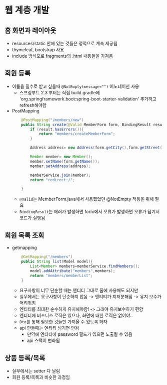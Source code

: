 # 웹 계층 개발 

## 홈 화면과 레이아웃 
* resources/static 안에 있는 것들은 정적으로 계속 제공됨 
* thymeleaf, bootstrap 사용 
* include 방식으로 fragments의 .html 내용들을 가져옴 

## 회원 등록 
* 이름을 필수로 받고 싶을때 `@NotEmpty(message="")` 어노테이션 사용
    * 스프링부트 2.3 부터는 직접 build.gradle에 'org.springframework.boot:spring-boot-starter-validation' 추가하고 refresh해야함 
* PostMapping
    ```java
        @PostMapping("/members/new")
        public String create(@Valid MemberForm form, BindingResult result){
            if (result.hasErrors()){
                return "members/createMemberForm"; 
            }

            Address address= new Address(form.getCity(),form.getStreet(),form.getZipcode());

            Member member= new Member();
            member.setName(form.getName());
            member.setAddress(address);

            memberService.join(member);
            return "redirect:/";

        }
    ```
    * `@Valid`는 MemberForm.java에서 사용했었던 @NotEmpty 적용을 위해 필요 
    * `BindingResult`는 에러가 발생하면 form에서 오류가 발생하면 오류가 담겨서 코드가 실행됨 

## 회원 목록 조회 
* getmapping
    ```java
        @GetMapping("/members")
        public String list(Model model){
            List<Member> members=memberService.findMembers();
            model.addAttribute("members",members);
            return "members/memberList";
        }
    ```
    * 요구사항이 너무 단순할 때는 엔티티 그대로 폼에 사용해도 되지만
    * 실무에서는 요구사항이 단순하지 않음 -> 엔티티가 지저분해짐 -> 유지 보수가 어려워짐 
    * 엔티티를 최대한 순수하게 유지해야함! -> 그래야 유지보수하기 편함 
    * 엔티티에 비즈니스 로직은 있으나, 화면에 대한 로직은 없어야..
    * `Dto`를 통해 필요한 것들만 가져올 수 있도록 하자 
    * api 만들때는 엔티티 넘기면 안됨
        * 만약에 엔티티에 password 필드가 있으면 노출될 수 있음 
        * api 스택이 변화됨 

## 상품 등록/목록 
* 실무에서는 setter 다 날림 
* 회원 등록/목록과 비슷한 과정임 
